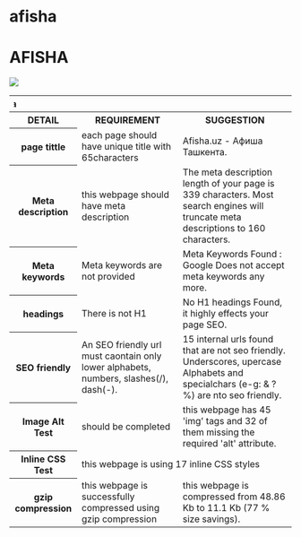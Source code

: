 # afisha
<html lang="en">
  <head>
    <meta charset="UTF-8">
    <meta name="viewport" content="width=device-width, initial-scale=1">
    <title>Afisha</title>
  </head>
  
  <body>
    <div class="container markdown-body">
      <h1 id="afisha">AFISHA</h1>


<img src="http://www.afisha.uz/stickers/i/afisha-stickers-fb.jpg">
<table>

<tbody><tr>
<th colspan="3"><marquee direction="right">Afisha</marquee></th>
</tr>

<tr>
<th>DETAIL</th>
<th>REQUIREMENT</th>
<th>SUGGESTION</th>
</tr>

<tr>
<th>page tittle</th>
<td>each page should have unique title with 65characters</td>
<td>Afisha.uz - Афиша Ташкента.</td>
</tr>

<tr>
<th>Meta description</th>
<td>this webpage should have meta description</td>
<td>The meta description length of your page is 339 characters. Most search engines will truncate meta descriptions to 160 characters.</td>
</tr>

<tr>
<th>Meta keywords</th>
<td>Meta keywords are not provided</td>
<td>Meta Keywords Found : Google Does not accept meta keywords any more.</td>
</tr>

<tr>
<th>headings</th>
<td>There is not H1</td>
<td>No H1 headings Found, it highly effects your page SEO.</td>
</tr>

<tr>
<th>SEO friendly</th>
<td>An SEO friendly url must caontain only lower alphabets, numbers, slashes(/), dash(-).</td>
<td>15 internal urls found that are not seo friendly. Underscores, upercase Alphabets and specialchars (e-g: & ? %) are nto seo friendly.</td>
</tr>

<tr>
<th>Image Alt Test</th>
<td>should be completed</td>
<td>this webpage has 45 'img' tags and 32 of them missing the required 'alt' attribute.</td>
</tr>

<tr>
<th>Inline CSS Test</th>
<td colspan="2">this webpage is using 17 inline CSS styles</td>
</tr>

<tr>
<th>gzip compression</th>
<td>this webpage is successfully compressed using gzip compression </td>
<td>this webpage is compressed from 48.86 Kb to 11.1 Kb (77 % size savings).</td>
</tr>

</tbody></table>
</div>
</body></html>
